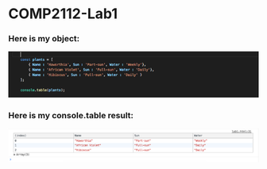 # COMP2112-Lab1

### Here is my object:

![JS object](https://github.com/t-howell/COMP2112-Lab1/blob/master/Screen%20Shot%202017-09-06%20at%205.10.27%20PM.png)

### Here is my console.table result:

![Console Table](https://github.com/t-howell/COMP2112-Lab1/blob/master/Screen%20Shot%202017-09-06%20at%205.11.25%20PM.png)
